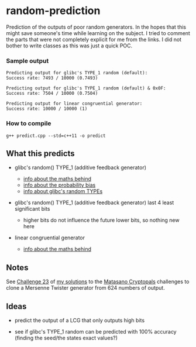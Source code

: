 # random-prediction
Prediction of the outputs of poor random generators.
In the hopes that this might save someone's time while learning on the subject.
I tried to comment the parts that were not completely explicit for me from the links.
I did not bother to write classes as this was just a quick POC.

### Sample output
```
Predicting output for glibc's TYPE_1 random (default):
Success rate: 7493 / 10000 (0.7493)

Predicting output for glibc's TYPE_1 random (default) & 0x0F:
Success rate: 7504 / 10000 (0.7504)

Predicting output for linear congruential generator:
Success rate: 10000 / 10000 (1)
```

### How to compile
```
g++ predict.cpp --std=c++11 -o predict
```


## What this predicts
- glibc's random() TYPE_1 (additive feedback generator)
  - [info about the maths behind](http://www.mathstat.dal.ca/~selinger/random/)
  - [info about the probability bias](http://stackoverflow.com/a/14679656/395386)
  - [info about glibc's random TYPEs](http://stackoverflow.com/a/25819262/395386)

- glibc's random() TYPE_1 (additive feedback generator) last 4 least significant bits
  - higher bits do not influence the future lower bits, so nothing new here

- linear congruential generator
  - [info about the maths behind](http://www.pcg-random.org/predictability.html)


## Notes
See [Challenge 23](https://github.com/JesseEmond/matasano-cryptopals/blob/master/src/23.py) of [my solutions](https://github.com/JesseEmond/matasano-cryptopals) to the [Matasano Cryptopals](http://cryptopals.com/) challenges to clone a Mersenne Twister generator from 624 numbers of output.

## Ideas
- predict the output of a LCG that only outputs high bits

- see if glibc's TYPE_1 random can be predicted with 100% accuracy (finding the seed/the states exact values?)
